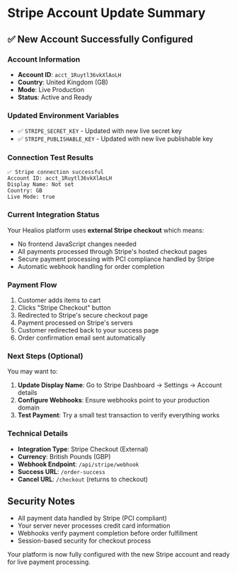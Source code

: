 # Stripe Account Update Summary

## ✅ New Account Successfully Configured

### Account Information
- **Account ID**: `acct_1Ruytl36vkXlAoLH`
- **Country**: United Kingdom (GB)
- **Mode**: Live Production
- **Status**: Active and Ready

### Updated Environment Variables
- ✅ `STRIPE_SECRET_KEY` - Updated with new live secret key
- ✅ `STRIPE_PUBLISHABLE_KEY` - Updated with new live publishable key

### Connection Test Results
```
✅ Stripe connection successful
Account ID: acct_1Ruytl36vkXlAoLH
Display Name: Not set
Country: GB
Live Mode: true
```

### Current Integration Status
Your Healios platform uses **external Stripe checkout** which means:
- No frontend JavaScript changes needed
- All payments processed through Stripe's hosted checkout pages
- Secure payment processing with PCI compliance handled by Stripe
- Automatic webhook handling for order completion

### Payment Flow
1. Customer adds items to cart
2. Clicks "Stripe Checkout" button
3. Redirected to Stripe's secure checkout page
4. Payment processed on Stripe's servers
5. Customer redirected back to your success page
6. Order confirmation email sent automatically

### Next Steps (Optional)
You may want to:
1. **Update Display Name**: Go to Stripe Dashboard → Settings → Account details
2. **Configure Webhooks**: Ensure webhooks point to your production domain
3. **Test Payment**: Try a small test transaction to verify everything works

### Technical Details
- **Integration Type**: Stripe Checkout (External)
- **Currency**: British Pounds (GBP)
- **Webhook Endpoint**: `/api/stripe/webhook`
- **Success URL**: `/order-success`
- **Cancel URL**: `/checkout` (returns to checkout)

## Security Notes
- All payment data handled by Stripe (PCI compliant)
- Your server never processes credit card information
- Webhooks verify payment completion before order fulfillment
- Session-based security for checkout process

Your platform is now fully configured with the new Stripe account and ready for live payment processing.